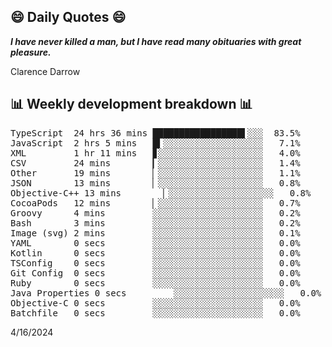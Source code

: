 ## 😄 Daily Quotes 😄

_**I have never killed a man, but I have read many obituaries with great pleasure.**_

Clarence Darrow



## 📊 Weekly development breakdown 📊

<pre>TypeScript  24 hrs 36 mins █████████████████▌░░░  83.5%
JavaScript  2 hrs 5 mins   █▍░░░░░░░░░░░░░░░░░░░   7.1%
XML         1 hr 11 mins   ▊░░░░░░░░░░░░░░░░░░░░   4.0%
CSV         24 mins        ▎░░░░░░░░░░░░░░░░░░░░   1.4%
Other       19 mins        ▏░░░░░░░░░░░░░░░░░░░░   1.1%
JSON        13 mins        ▏░░░░░░░░░░░░░░░░░░░░   0.8%
Objective-C++ 13 mins        ▏░░░░░░░░░░░░░░░░░░░░   0.8%
CocoaPods   12 mins        ▏░░░░░░░░░░░░░░░░░░░░   0.7%
Groovy      4 mins         ░░░░░░░░░░░░░░░░░░░░░   0.2%
Bash        3 mins         ░░░░░░░░░░░░░░░░░░░░░   0.2%
Image (svg) 2 mins         ░░░░░░░░░░░░░░░░░░░░░   0.1%
YAML        0 secs         ░░░░░░░░░░░░░░░░░░░░░   0.0%
Kotlin      0 secs         ░░░░░░░░░░░░░░░░░░░░░   0.0%
TSConfig    0 secs         ░░░░░░░░░░░░░░░░░░░░░   0.0%
Git Config  0 secs         ░░░░░░░░░░░░░░░░░░░░░   0.0%
Ruby        0 secs         ░░░░░░░░░░░░░░░░░░░░░   0.0%
Java Properties 0 secs         ░░░░░░░░░░░░░░░░░░░░░   0.0%
Objective-C 0 secs         ░░░░░░░░░░░░░░░░░░░░░   0.0%
Batchfile   0 secs         ░░░░░░░░░░░░░░░░░░░░░   0.0%</pre>

4/16/2024